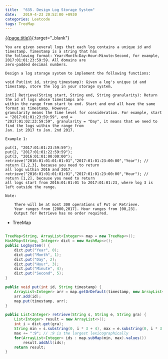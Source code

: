 ```yaml
---
title:  "635. Design Log Storage System"
date:   2019-4-23 20:52:00 +0930
categories: Leetcode
tags: TreeMap
---
```


[{{page.title}}](https://leetcode.com/problems/design-log-storage-system/){:target="_blank"}

    You are given several logs that each log contains a unique id and timestamp. Timestamp is a string that has
    the following format: Year:Month:Day:Hour:Minute:Second, for example, 2017:01:01:23:59:59. All domains are
    zero-padded decimal numbers.

    Design a log storage system to implement the following functions:

    void Put(int id, string timestamp): Given a log's unique id and timestamp, store the log in your storage system.

    int[] Retrieve(String start, String end, String granularity): Return the id of logs whose timestamps are
    within the range from start to end. Start and end all have the same format as timestamp. However,
    granularity means the time level for consideration. For example, start = "2017:01:01:23:59:59", end =
    "2017:01:02:23:59:59", granularity = "Day", it means that we need to find the logs within the range from
    Jan. 1st 2017 to Jan. 2nd 2017.

    Example 1:

    put(1, "2017:01:01:23:59:59");
    put(2, "2017:01:01:22:59:59");
    put(3, "2016:01:01:00:00:00");
    retrieve("2016:01:01:01:01:01","2017:01:01:23:00:00","Year"); // return [1,2,3], because you need to return
    all logs within 2016 and 2017.
    retrieve("2016:01:01:01:01:01","2017:01:01:23:00:00","Hour"); // return [1,2], because you need to return
    all logs start from 2016:01:01:01 to 2017:01:01:23, where log 3 is left outside the range.

    Note:

        There will be at most 300 operations of Put or Retrieve.
        Year ranges from [2000,2017]. Hour ranges from [00,23].
        Output for Retrieve has no order required.

* TreeMap

```java

TreeMap<String, ArrayList<Integer>> map = new TreeMap<>();
HashMap<String, Integer> dict = new HashMap<>();
public LogSystem() {
    dict.put("Year", 0);
    dict.put("Month", 1);
    dict.put("Day", 2);
    dict.put("Hour", 3);
    dict.put("Minute", 4);
    dict.put("Second", 5);
}

public void put(int id, String timestamp) {
    ArrayList<Integer> arr = map.getOrDefault(timestamp, new ArrayList<Integer>());
    arr.add(id);
    map.put(timestamp, arr);
}

public List<Integer> retrieve(String s, String e, String gra) {
    List<Integer> result = new ArrayList<>();
    int i = dict.get(gra);
    String min = s.substring(0, i * 3 + 4), max = e.substring(0, i * 3 + 4);
    max += ":9"; // :9 is the largest lexicographically
    for(ArrayList<Integer> ids : map.subMap(min, max).values())
        result.addAll(ids);
    return result;
}
```
